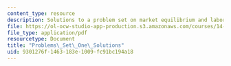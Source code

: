 ```yaml
---
content_type: resource
description: Solutions to a problem set on market equilibrium and labor supply.
file: https://ol-ocw-studio-app-production.s3.amazonaws.com/courses/14-64-labor-economics-and-public-policy-fall-2009/9301276f1463183e1009fc91bc194a18_MIT14_64F09_ps1_sol.pdf
file_type: application/pdf
resourcetype: Document
title: "Problems\_Set\_One\_Solutions"
uid: 9301276f-1463-183e-1009-fc91bc194a18
---
```

